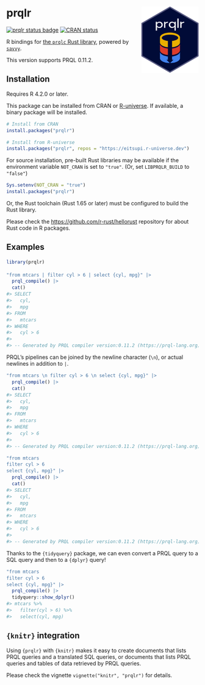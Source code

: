 
<!-- README.md is generated from README.Rmd. Please edit that file -->

# prqlr <img src="man/figures/logo.png" align="right" width="150"/>

<!-- badges: start -->

[![prqlr status
badge](https://eitsupi.r-universe.dev/badges/prqlr)](https://eitsupi.r-universe.dev)
[![CRAN
status](https://www.r-pkg.org/badges/version/prqlr)](https://CRAN.R-project.org/package=prqlr)
<!-- badges: end -->

R bindings for [the `prqlc` Rust library](https://github.com/prql/prql),
powered by [`savvy`](https://github.com/yutannihilation/savvy).

This version supports PRQL 0.11.2.

## Installation

Requires R 4.2.0 or later.

This package can be installed from CRAN or
[R-universe](https://eitsupi.r-universe.dev/prqlr). If available, a
binary package will be installed.

``` r
# Install from CRAN
install.packages("prqlr")
```

``` r
# Install from R-universe
install.packages("prqlr", repos = "https://eitsupi.r-universe.dev")
```

For source installation, pre-built Rust libraries may be available if
the environment variable `NOT_CRAN` is set to `"true"`. (Or, set
`LIBPRQLR_BUILD` to `"false"`)

``` r
Sys.setenv(NOT_CRAN = "true")
install.packages("prqlr")
```

Or, the Rust toolchain (Rust 1.65 or later) must be configured to build
the Rust library.

Please check the <https://github.com/r-rust/hellorust> repository for
about Rust code in R packages.

## Examples

``` r
library(prqlr)

"from mtcars | filter cyl > 6 | select {cyl, mpg}" |>
  prql_compile() |>
  cat()
#> SELECT
#>   cyl,
#>   mpg
#> FROM
#>   mtcars
#> WHERE
#>   cyl > 6
#> 
#> -- Generated by PRQL compiler version:0.11.2 (https://prql-lang.org)
```

PRQL’s pipelines can be joined by the newline character (`\n`), or
actual newlines in addition to `|`.

``` r
"from mtcars \n filter cyl > 6 \n select {cyl, mpg}" |>
  prql_compile() |>
  cat()
#> SELECT
#>   cyl,
#>   mpg
#> FROM
#>   mtcars
#> WHERE
#>   cyl > 6
#> 
#> -- Generated by PRQL compiler version:0.11.2 (https://prql-lang.org)
```

``` r
"from mtcars
filter cyl > 6
select {cyl, mpg}" |>
  prql_compile() |>
  cat()
#> SELECT
#>   cyl,
#>   mpg
#> FROM
#>   mtcars
#> WHERE
#>   cyl > 6
#> 
#> -- Generated by PRQL compiler version:0.11.2 (https://prql-lang.org)
```

Thanks to the `{tidyquery}` package, we can even convert a PRQL query to
a SQL query and then to a `{dplyr}` query!

``` r
"from mtcars
filter cyl > 6
select {cyl, mpg}" |>
  prql_compile() |>
  tidyquery::show_dplyr()
#> mtcars %>%
#>   filter(cyl > 6) %>%
#>   select(cyl, mpg)
```

## `{knitr}` integration

Using `{prqlr}` with `{knitr}` makes it easy to create documents that
lists PRQL queries and a translated SQL queries, or documents that lists
PRQL queries and tables of data retrieved by PRQL queries.

Please check the vignette `vignette("knitr", "prqlr")` for details.
